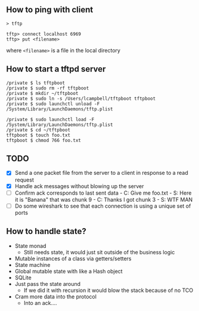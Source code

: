 ## How to ping with client

```
> tftp

tftp> connect localhost 6969
tftp> put <filename>
```

where `<filename>` is a file in the local directory

## How to start a tftpd server

```
/private $ ls tftpboot
/private $ sudo rm -rf tftpboot
/private $ mkdir ~/tftpboot
/private $ sudo ln -s /Users/lcampbell/tftpboot tftpboot
/private $ sudo launchctl unload -F /System/Library/LaunchDaemons/tftp.plist

/private $ sudo launchctl load -F /System/Library/LaunchDaemons/tftp.plist
/private $ cd ~/tftpboot
tftpboot $ touch foo.txt
tftpboot $ chmod 766 foo.txt
```

## TODO

- [x] Send a one packet file from the server to a client in response to a read
    request
- [x] Handle ack messages without blowing up the server
- [ ] Confirm ack corresponds to last sent data
      - C: Give me foo.txt
      - S: Here it is "Banana" that was chunk 9
      - C: Thanks I got chunk 3
      - S: WTF MAN
- [ ] Do some wireshark to see that each connection is using a unique set of ports

## How to handle state?

* State monad
  * Still needs state, it would just sit outside of the business logic
* Mutable instances of a class via getters/setters
* State machine
* Global mutable state with like a Hash object
* SQLite
* Just pass the state around
  * If we did it with recursion it would blow the stack because of no TCO
* Cram more data into the protocol
  * Into an ack....
